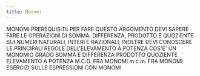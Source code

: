 ```yaml
---
title: Monomi
---
```


MONOMI
PREREQUISITI: PER FARE QUESTO ARGOMENTO DEVI SAPERE FARE LE OPERAZIONI DI SOMMA, DIFFERENZA, PRODOTTO E QUOZIENTE SUI NUMERI NATURALI, INTERI E RAZIONALI, INOLTRE DEVI CONOSCERE LE PRINCIPALI REGOLE DELL'ELEVAMENTO A POTENZA
COS'E' UN MONOMIO
GRADO
SOMMA E DIFFERENZA
PRODOTTO
QUOZIENTE
ELEVAMENTO A POTENZA
M.C.D. FRA MONOMI
m.c.m. FRA MONOMI
ESERCIZI SULLE ESPRESSIONI CON MONOMI